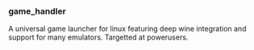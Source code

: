 ### game\_handler
A universal game launcher for linux featuring deep wine integration and support for many emulators.
Targetted at powerusers.
